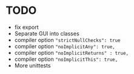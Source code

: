 # TODO
- fix export
- Separate GUI into classes
- compiler option `"strictNullChecks": true `
- compiler option `"noImplicitAny": true,`
- compiler option `"noImplicitReturns" : true,`
- compiler option `"noImplicitThis": true,`
- More unittests